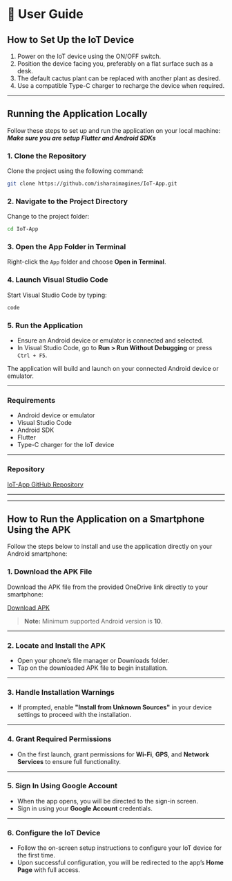 # 📘 User Guide

## How to Set Up the IoT Device

1. Power on the IoT device using the ON/OFF switch.
2. Position the device facing you, preferably on a flat surface such as a desk.
3. The default cactus plant can be replaced with another plant as desired.
4. Use a compatible Type-C charger to recharge the device when required.

---

## Running the Application Locally

Follow these steps to set up and run the application on your local machine:
**_Make sure you are setup Flutter and Android SDKs_**

### 1. Clone the Repository

Clone the project using the following command:

```bash
git clone https://github.com/isharaimagines/IoT-App.git
```

### 2. Navigate to the Project Directory

Change to the project folder:

```bash
cd IoT-App
```

### 3. Open the App Folder in Terminal

Right-click the `App` folder and choose **Open in Terminal**.

### 4. Launch Visual Studio Code

Start Visual Studio Code by typing:

```bash
code
```

### 5. Run the Application

- Ensure an Android device or emulator is connected and selected.
- In Visual Studio Code, go to **Run > Run Without Debugging** or press `Ctrl + F5`.

The application will build and launch on your connected Android device or emulator.

---

### Requirements

- Android device or emulator
- Visual Studio Code
- Android SDK
- Flutter
- Type-C charger for the IoT device

---

### Repository

[IoT-App GitHub Repository](https://github.com/isharaimagines/IoT-App)

---

---

## How to Run the Application on a Smartphone Using the APK

Follow the steps below to install and use the application directly on your Android smartphone:

### 1. Download the APK File

Download the APK file from the provided OneDrive link directly to your smartphone:

[Download APK](https://liveplymouthac-my.sharepoint.com/:f:/g/personal/10898919_students_plymouth_ac_uk/E-sHvKDCYDEtIplFP-bXBOAcB7uyjTKmh-z2ZwjwKdB8dAg?e=IaqX8P)

> **Note:** Minimum supported Android version is **10**.

---

### 2. Locate and Install the APK

- Open your phone’s file manager or Downloads folder.
- Tap on the downloaded APK file to begin installation.

---

### 3. Handle Installation Warnings

- If prompted, enable **"Install from Unknown Sources"** in your device settings to proceed with the installation.

---

### 4. Grant Required Permissions

- On the first launch, grant permissions for **Wi-Fi**, **GPS**, and **Network Services** to ensure full functionality.

---

### 5. Sign In Using Google Account

- When the app opens, you will be directed to the sign-in screen.
- Sign in using your **Google Account** credentials.

---

### 6. Configure the IoT Device

- Follow the on-screen setup instructions to configure your IoT device for the first time.
- Upon successful configuration, you will be redirected to the app’s **Home Page** with full access.
